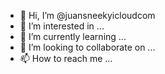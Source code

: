 - 👋 Hi, I’m @juansneekyicloudcom
- 👀 I’m interested in ...
- 🌱 I’m currently learning ...
- 💞️ I’m looking to collaborate on ...
- 📫 How to reach me ...

<!---
juansneekyicloudcom/juansneekyicloudcom is a ✨ special ✨ repository because its `README.md` (this file) appears on your GitHub profile.
You can click the Preview link to take a look at your changes.
--->
